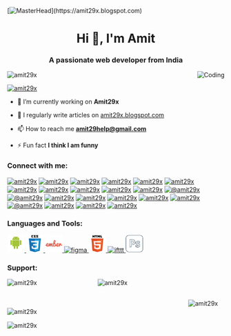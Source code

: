 [![MasterHead](https://1.bp.blogspot.com/-7A4WynwLsM...)](https://amit29x.blogspot.com)
<h1 align="center">Hi 👋, I'm Amit</h1>
<h3 align="center">A passionate web developer from India</h3>
<img align="right" alt="Coding" width+400" src"https://media4.giphy.com/media/v1.Y2lkPTc5MGI3NjExdWZ3ajFhNmFwcHkzeDdxNnQwY3A3bmIxdzE3Z2JoN3Bkbmg2c3dseiZlcD12MV9pbnRlcm5hbF9naWZfYnlfaWQmY3Q9Zw/RbDKaczqWovIugyJmW/giphy.webp">
<p align="left"> <img src="https://komarev.com/ghpvc/?username=amit29x&label=Profile%20views&color=0e75b6&style=flat" alt="amit29x" /> </p>

<p align="left"> <a href="https://twitter.com/amit29x" target="blank"><img src="https://img.shields.io/twitter/follow/amit29x?logo=twitter&style=for-the-badge" alt="amit29x" /></a> </p>

- 🔭 I’m currently working on **Amit29x**

- 📝 I regularly write articles on [amit29x.blogspot.com](amit29x.blogspot.com)

- 📫 How to reach me **amit29help@gmail.com**

- ⚡ Fun fact **I think I am funny**

<h3 align="left">Connect with me:</h3>
<p align="left">
<a href="https://codepen.io/amit29x" target="blank"><img align="center" src="https://raw.githubusercontent.com/rahuldkjain/github-profile-readme-generator/master/src/images/icons/Social/codepen.svg" alt="amit29x" height="30" width="40" /></a>
<a href="https://dev.to/amit29x" target="blank"><img align="center" src="https://raw.githubusercontent.com/rahuldkjain/github-profile-readme-generator/master/src/images/icons/Social/devto.svg" alt="amit29x" height="30" width="40" /></a>
<a href="https://twitter.com/amit29x" target="blank"><img align="center" src="https://raw.githubusercontent.com/rahuldkjain/github-profile-readme-generator/master/src/images/icons/Social/twitter.svg" alt="amit29x" height="30" width="40" /></a>
<a href="https://linkedin.com/in/amit29x" target="blank"><img align="center" src="https://raw.githubusercontent.com/rahuldkjain/github-profile-readme-generator/master/src/images/icons/Social/linked-in-alt.svg" alt="amit29x" height="30" width="40" /></a>
<a href="https://stackoverflow.com/users/amit29x" target="blank"><img align="center" src="https://raw.githubusercontent.com/rahuldkjain/github-profile-readme-generator/master/src/images/icons/Social/stack-overflow.svg" alt="amit29x" height="30" width="40" /></a>
<a href="https://codesandbox.com/amit29x" target="blank"><img align="center" src="https://raw.githubusercontent.com/rahuldkjain/github-profile-readme-generator/master/src/images/icons/Social/codesandbox.svg" alt="amit29x" height="30" width="40" /></a>
<a href="https://kaggle.com/amit29x" target="blank"><img align="center" src="https://raw.githubusercontent.com/rahuldkjain/github-profile-readme-generator/master/src/images/icons/Social/kaggle.svg" alt="amit29x" height="30" width="40" /></a>
<a href="https://fb.com/amit29x" target="blank"><img align="center" src="https://raw.githubusercontent.com/rahuldkjain/github-profile-readme-generator/master/src/images/icons/Social/facebook.svg" alt="amit29x" height="30" width="40" /></a>
<a href="https://instagram.com/amit29x" target="blank"><img align="center" src="https://raw.githubusercontent.com/rahuldkjain/github-profile-readme-generator/master/src/images/icons/Social/instagram.svg" alt="amit29x" height="30" width="40" /></a>
<a href="https://dribbble.com/amit29x" target="blank"><img align="center" src="https://raw.githubusercontent.com/rahuldkjain/github-profile-readme-generator/master/src/images/icons/Social/dribbble.svg" alt="amit29x" height="30" width="40" /></a>
<a href="https://www.behance.net/amit29x" target="blank"><img align="center" src="https://raw.githubusercontent.com/rahuldkjain/github-profile-readme-generator/master/src/images/icons/Social/behance.svg" alt="amit29x" height="30" width="40" /></a>
<a href="https://hashnode.com/@amit29x" target="blank"><img align="center" src="https://raw.githubusercontent.com/rahuldkjain/github-profile-readme-generator/master/src/images/icons/Social/hashnode.svg" alt="@amit29x" height="30" width="40" /></a>
<a href="https://medium.com/@amit29x" target="blank"><img align="center" src="https://raw.githubusercontent.com/rahuldkjain/github-profile-readme-generator/master/src/images/icons/Social/medium.svg" alt="@amit29x" height="30" width="40" /></a>
<a href="https://www.youtube.com/c/amit29x" target="blank"><img align="center" src="https://raw.githubusercontent.com/rahuldkjain/github-profile-readme-generator/master/src/images/icons/Social/youtube.svg" alt="amit29x" height="30" width="40" /></a>
<a href="https://www.codechef.com/users/amit29x" target="blank"><img align="center" src="https://cdn.jsdelivr.net/npm/simple-icons@3.1.0/icons/codechef.svg" alt="amit29x" height="30" width="40" /></a>
<a href="https://www.hackerrank.com/amit29x" target="blank"><img align="center" src="https://raw.githubusercontent.com/rahuldkjain/github-profile-readme-generator/master/src/images/icons/Social/hackerrank.svg" alt="amit29x" height="30" width="40" /></a>
<a href="https://codeforces.com/profile/amit29x" target="blank"><img align="center" src="https://raw.githubusercontent.com/rahuldkjain/github-profile-readme-generator/master/src/images/icons/Social/codeforces.svg" alt="amit29x" height="30" width="40" /></a>
<a href="https://www.leetcode.com/amit29x" target="blank"><img align="center" src="https://raw.githubusercontent.com/rahuldkjain/github-profile-readme-generator/master/src/images/icons/Social/leet-code.svg" alt="amit29x" height="30" width="40" /></a>
<a href="https://www.hackerearth.com/@amit29x" target="blank"><img align="center" src="https://raw.githubusercontent.com/rahuldkjain/github-profile-readme-generator/master/src/images/icons/Social/hackerearth.svg" alt="@amit29x" height="30" width="40" /></a>
<a href="https://auth.geeksforgeeks.org/user/amit29x" target="blank"><img align="center" src="https://raw.githubusercontent.com/rahuldkjain/github-profile-readme-generator/master/src/images/icons/Social/geeks-for-geeks.svg" alt="amit29x" height="30" width="40" /></a>
<a href="https://www.topcoder.com/members/amit29x" target="blank"><img align="center" src="https://raw.githubusercontent.com/rahuldkjain/github-profile-readme-generator/master/src/images/icons/Social/topcoder.svg" alt="amit29x" height="30" width="40" /></a>
<a href="/amit29x" target="blank"><img align="center" src="https://raw.githubusercontent.com/rahuldkjain/github-profile-readme-generator/master/src/images/icons/Social/rss.svg" alt="amit29x" height="30" width="40" /></a>
</p>

<h3 align="left">Languages and Tools:</h3>
<p align="left"> <a href="https://developer.android.com" target="_blank" rel="noreferrer"> <img src="https://raw.githubusercontent.com/devicons/devicon/master/icons/android/android-original-wordmark.svg" alt="android" width="40" height="40"/> </a> <a href="https://www.w3schools.com/css/" target="_blank" rel="noreferrer"> <img src="https://raw.githubusercontent.com/devicons/devicon/master/icons/css3/css3-original-wordmark.svg" alt="css3" width="40" height="40"/> </a> <a href="https://emberjs.com/" target="_blank" rel="noreferrer"> <img src="https://raw.githubusercontent.com/devicons/devicon/master/icons/ember/ember-original-wordmark.svg" alt="ember" width="40" height="40"/> </a> <a href="https://www.figma.com/" target="_blank" rel="noreferrer"> <img src="https://www.vectorlogo.zone/logos/figma/figma-icon.svg" alt="figma" width="40" height="40"/> </a> <a href="https://www.w3.org/html/" target="_blank" rel="noreferrer"> <img src="https://raw.githubusercontent.com/devicons/devicon/master/icons/html5/html5-original-wordmark.svg" alt="html5" width="40" height="40"/> </a> <a href="https://ifttt.com/" target="_blank" rel="noreferrer"> <img src="https://www.vectorlogo.zone/logos/ifttt/ifttt-ar21.svg" alt="ifttt" width="40" height="40"/> </a> <a href="https://www.photoshop.com/en" target="_blank" rel="noreferrer"> <img src="https://raw.githubusercontent.com/devicons/devicon/master/icons/photoshop/photoshop-line.svg" alt="photoshop" width="40" height="40"/> </a> </p>

<h3 align="left">Support:</h3>
<p><a href="https://www.buymeacoffee.com/amit29x"> <img align="left" src="https://cdn.buymeacoffee.com/buttons/v2/default-yellow.png" height="50" width="210" alt="amit29x" /></a><a href="https://ko-fi.com/amit29x"> <img align="left" src="https://cdn.ko-fi.com/cdn/kofi3.png?v=3" height="50" width="210" alt="amit29x" /></a></p><br><br>

<p><img align="left" src="https://github-readme-stats.vercel.app/api/top-langs?username=amit29x&show_icons=true&locale=en&layout=compact" alt="amit29x" /></p>

<p>&nbsp;<img align="center" src="https://github-readme-stats.vercel.app/api?username=amit29x&show_icons=true&locale=en" alt="amit29x" /></p>

<p><img align="center" src="https://github-readme-streak-stats.herokuapp.com/?user=amit29x&" alt="amit29x" /></p>
